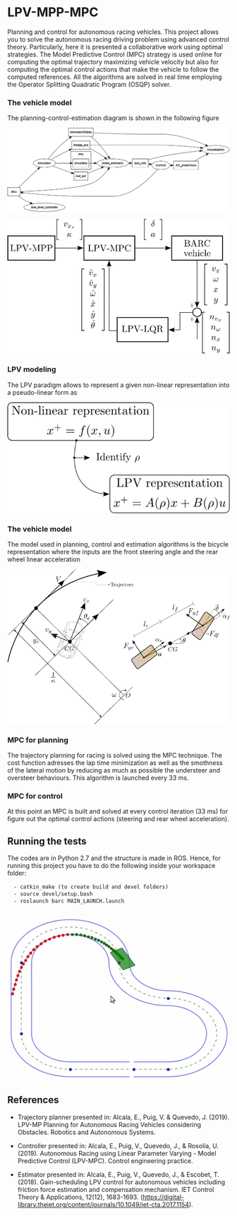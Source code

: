 # LPV-MPP-MPC
Planning and control for autonomous racing vehicles. This project allows you to solve the autonomous racing driving problem using advanced control theory. 
Particularly, here it is presented a collaborative work using optimal strategies. The Model Predictive Control (MPC) strategy is used online for computing the optimal trajectory maximizing vehicle velocity but also for computing the optimal control actions that make the vehicle to follow the computed references.
All the algorithms are solved in real time employing the Operator Splitting Quadratic Program (OSQP) solver.

### The vehicle model
The planning-control-estimation diagram is shown in the following figure


![](https://raw.githubusercontent.com/phatcvo/LPV-MPP-MPC-for-racing/main/workspace/src/images/rosgraph.png
)

![](https://raw.githubusercontent.com/phatcvo/LPV-MPP-MPC-for-racing/main/workspace/src/images/Berkeley_control_planning_diagram.png)
### LPV modeling
The LPV paradigm allows to represent a given non-linear representation into a pseudo-linear form as

![](https://raw.githubusercontent.com/phatcvo/LPV-MPP-MPC-for-racing/main/workspace/src/images/vehicle_modeling.png)

### The vehicle model
The model used in planning, control and estimation algorithms is the bicycle representation where the inputs are the front steering angle and the rear wheel linear acceleration

![](https://raw.githubusercontent.com/phatcvo/LPV-MPP-MPC-for-racing/main/workspace/src/images/variables_representation.png)


### MPC for planning
The trajectory planning for racing is solved using the MPC technique. The cost function adresses the lap time minimization as well as the smothness of the lateral motion by reducing as much as possible the understeer and oversteer behaviours.
This algorithm is launched every 33 ms.

### MPC for control
At this point an MPC is built and solved at every control iteration (33 ms) for figure out the optimal control actions (steering and rear wheel acceleration).


## Running the tests
The codes are in Python 2.7 and the structure is made in ROS. Hence, for running this project you have to do the following inside your workspace folder:
```
  - catkin_make (to create build and devel folders)
  - source devel/setup.bash
  - roslaunch barc MAIN_LAUNCH.launch
  
```

![](https://raw.githubusercontent.com/phatcvo/LPV-MPP-MPC-for-racing/main/workspace/src/images/Kazam_screenshot_00000.png)

## References
* Trajectory planner presented in:  Alcala, E., Puig, V. & Quevedo, J. (2019). LPV-MP Planning for Autonomous Racing Vehicles considering Obstacles. Robotics and Autonomous Systems.

* Controller presented in: Alcala, E., Puig, V., Quevedo, J., & Rosolia, U. (2019). Autonomous Racing using Linear Parameter Varying - Model Predictive Control (LPV-MPC). Control engineering practice.

* Estimator presented in: Alcala, E., Puig, V., Quevedo, J., & Escobet, T. (2018). Gain-scheduling LPV control for autonomous vehicles including friction force estimation and compensation mechanism. IET Control Theory & Applications, 12(12), 1683-1693. (https://digital-library.theiet.org/content/journals/10.1049/iet-cta.2017.1154).



